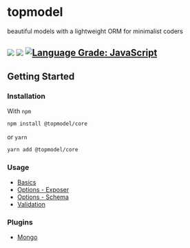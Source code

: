 # topmodel

beautiful models with a lightweight ORM for minimalist coders

![](https://github.com/alxpereira/topmodel/workflows/lint-test/badge.svg)
[![](https://badgen.now.sh/codecov/c/github/alxpereira/topmodel)](https://codecov.io/gh/alxpereira/topmodel/)
[![Language Grade: JavaScript](https://img.shields.io/lgtm/grade/javascript/g/alxpereira/topmodel.svg?logo=lgtm&logoWidth=18)](https://lgtm.com/projects/g/alxpereira/topmodel/context:javascript)
---

## Getting Started

### Installation

With `npm`
```sh
npm install @topmodel/core
```

or `yarn`
```sh
yarn add @topmodel/core
```

### Usage

- [Basics](packages/core/README.md)
- [Options - Exposer](packages/core/README.md#optionsexposer)
- [Options - Schema](packages/core/README.md#optionsschema)
- [Validation](packages/core/README.md#validation)

### Plugins
- [Mongo](packages/mongo/README.md)